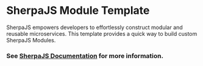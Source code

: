 # SherpaJS Module Template
SherpaJS empowers developers to effortlessly construct modular and reusable microservices. This template provides a quick way to build custom SherpaJS Modules.

### See [SherpaJS Documentation](https://github.com/sellersindustry/SherpaJS) for more information.